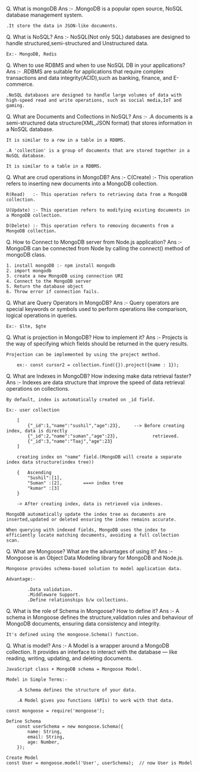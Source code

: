 Q. What is mongoDB
Ans :-
    .MongoDB is a popular open source, NoSQL database management system.

    .It store the data in JSON-like documents.

Q. What is NoSQL?
Ans :-
    NoSQL(Not only SQL) databases are designed to handle structured,semi-structured and Unstructured data.

    Ex:- MongoDB, Redis

Q. When to use RDBMS and when to use NoSQL DB in your applications?
Ans :-
    .RDBMS are suitable for applications that require complex transactions and data integrity(ACID),such as banking, finance, and E-commerce.

    .NoSQL databases are designed to handle large volumes of data with high-speed read and write operations, such as social media,IoT and gaming.

Q. What are Documents and Collections in NoSQL?
Ans :-
    .A documents is a semi-structured data structure(XML,JSON format) that stores information in a NoSQL database.

    It is similar to a row in a table in a RDBMS.

    .A 'collection' is a group of documents that are stored together in a NoSQL database.

    It is similar to a table in a RDBMS.

Q. What are crud operations in MongoDB?
Ans :-
    C(Create) :- This operation refers to inserting new documents into a MongoDB collection.

    R(Read)   :- This operation refers to retrieving data from a MongoDB collection.

    U(Update) :- This operation refers to modifying existing documents in a MongoDB collection.

    D(Delete) :- This operation refers to removing documents from a MongoDB collection.

Q. How to Connect to MongoDB server from Node.js application?
Ans :-
    MongoDB can be connected from Node by calling the connect() method of mongoDB class.

    1. install mongoDB :- npm install mongodb
    2. import mongodb
    3. create a new MongoDB using connection URI
    4. Connect to the MongoDB server
    5. Return the database object
    6. Throw error if connection fails.

Q. What are Query Operators in MongoDB?
Ans :-
    Query operators are special keywords or symbols used to perform operations like comparison, logical operations in queries.

    Ex:- $lte, $gte

Q. What is projection in MongoDB? How to implement it?
Ans :-
    Projects is the way of specifying which fields should be returned in the query results.

    Projection can be implemented by using the project method.

        ex:- const cursor2 = collection.find({}).project({name : 1});

Q. What are Indexes in MongoDB? How indexing make data retrieval faster?
Ans :-
    Indexes are data structure that improve the speed of data retrieval operations on collections.

    By default, index is automatically created on _id field.

    Ex:- user collection

        [
            {"_id":1,"name":"sushil","age":23},     --> Before creating index, data is directly
            {"_id":2,"name":"suman","age":23},             retrieved.
            {"_id":3,"name":"Taaj","age":23}
        ]

        creating index on "name" field.(MongoDB will create a separate index data structure(index tree))

        {   Ascending
            "Sushil":[1],
            "Suman" :[2],        ===> index tree
            "kumar" :[3]
        }

        -> After creating index, data is retrieved via indexes.

    MongoDB automatically update the index tree as documents are inserted,updated or deleted ensuring the index remains accurate.

    When querying with indexed fields, MongoDB uses the index to efficiently locate matching documents, avoiding a full collection scan.

Q. What are Mongoose? What are the advantages of using it?
Ans :-
    Mongoose is an Object Data Modeling library for MongoDB and Node.js.

    Mongoose provides schema-based solution to model application data.

    Advantage:-

            .Data validation.
            .Middleware Support.
            .Define relationships b/w collections.

Q. What is the role of Schema in Mongoose? How to define it?
Ans :-
    A schema in Mongoose defines the structure,validation rules and behaviour of MongoDB documents, ensuring data consistency and integrity.

    It's defined using the mongoose.Schema() function.

Q. What is model?
Ans :-
    A Model is a wrapper around a MongoDB collection. It provides an interface to interact with the database — like reading, writing, updating, and deleting documents.

    JavaScript class + MongoDB schema = Mongoose Model.

    Model in Simple Terms:-
    
        .A Schema defines the structure of your data.

        .A Model gives you functions (APIs) to work with that data.

    const mongoose = require('mongoose');

    Define Schema
        const userSchema = new mongoose.Schema({
            name: String,
            email: String,
            age: Number,
        });

    Create Model
    const User = mongoose.model('User', userSchema);  // now User is Model